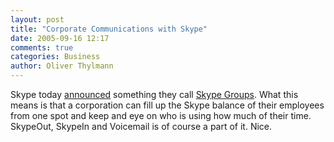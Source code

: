 ```yaml
---
layout: post
title: "Corporate Communications with Skype"
date: 2005-09-16 12:17
comments: true
categories: Business
author: Oliver Thylmann
---
```



Skype today [announced](http://share.skype.com/index.php?option=com_content&amp;task=view&amp;id=197&amp;Itemid=69) something they call [Skype Groups](http://www.skype.com/products/skypegroups/). What this means is that a corporation can fill up the Skype balance of their employees from one spot and keep and eye on who is using how much of their time. SkypeOut, SkypeIn and Voicemail is of course a part of it. Nice.

